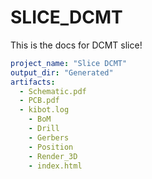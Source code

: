 # SLICE_DCMT

This is the docs for DCMT slice!

```yml
project_name: "Slice DCMT"
output_dir: "Generated"
artifacts:
  - Schematic.pdf
  - PCB.pdf
  - kibot.log
    - BoM
    - Drill
    - Gerbers
    - Position
    - Render_3D
    - index.html
```
